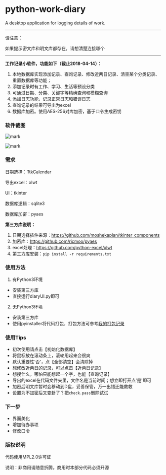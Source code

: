 # python-work-diary
A desktop application for logging details of work.

---

请注意：

如果提示密文库和明文库都存在，请想清楚连接哪个

---

**工作记录小软件，功能如下（截止2018-04-14）：**
1. 本地数据库实现添加记录、查询记录、修改近两日记录、清空某个分类记录、重置数据库等功能；
2. 添加记录时有工作、学习、生活等预设分类
3. 可通过日期、分类、关键字等精确查询和模糊查询
4. 添加日志功能，记录正常日志和错误日志
5. 查询记录的结果可导出为excel
6. 数据库加密。使用AES-256对库加密，基于口令生成密钥


### 软件截图

![mark](http://omvy9d3lc.bkt.clouddn.com/blog/180326/b82h50iJmf.png?imageslim)

![mark](http://omvy9d3lc.bkt.clouddn.com/blog/180326/4DhhmfBAjJ.png?imageslim)


### 需求

 日期选择：TtkCalendar
 
 导出excel：xlwt
 
 UI：tkinter
 
 数据库逻辑：sqlite3
 
 数据库加密：pyaes

**第三方库说明：**

1. 日期选择插件来源：https://github.com/moshekaplan/tkinter_components
2. 加密库：https://github.com/ricmoo/pyaes
3. excel处理：https://github.com/python-excel/xlwt
4. 第三方库安装：`pip install -r requirements.txt`
 
### 使用方法

1. 有Python3环境
 - 安装第三方库
 - 直接运行diaryUI.py即可
2. 无Python3环境
 - 安装第三方库
 - 使用pyinstaller将代码打包，打包方法可参考[我的打包记录](http://blog.csdn.net/elang6962/article/details/69259026)
 
### 使用Tips

 - 初次使用请点击【初始化数据库】
 - 将鼠标放在滚动条上，滚轮用起来会很爽
 - 默认重要性'否'，点【全部清空】会清除掉
 - 想修改近两日的记录，可以点击【近两日记录】
 - 想搜什么，哪怕只能想起一个字，也能【查询记录】
 - 导出的excel在代码文件夹里，文件名是当前时间；想立即打开点'是'即可
 - 加密后明文库暂时会移动到D盘，妥善保管，万一出错还能救救
 - 设置为不加密后又变卦了？把`check.pass`删除试试

 
### 下一步

 - 界面美化
 - 增加待办事项
 - 修改口令

 
### 版权说明

代码使用MPL2.0许可证

说明：非商用请随意折腾，商用时本部分代码必须开源